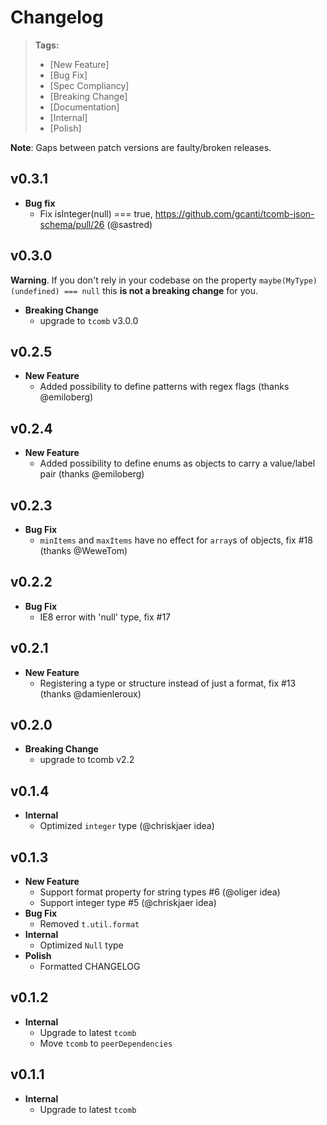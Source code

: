 # Changelog

> **Tags:**
> - [New Feature]
> - [Bug Fix]
> - [Spec Compliancy]
> - [Breaking Change]
> - [Documentation]
> - [Internal]
> - [Polish]

**Note**: Gaps between patch versions are faulty/broken releases.

## v0.3.1

- **Bug fix**
  - Fix isInteger(null) === true, https://github.com/gcanti/tcomb-json-schema/pull/26 (@sastred)

## v0.3.0

**Warning**. If you don't rely in your codebase on the property `maybe(MyType)(undefined) === null` this **is not a breaking change** for you.

- **Breaking Change**
  - upgrade to `tcomb` v3.0.0

## v0.2.5

- **New Feature**
  - Added possibility to define patterns with regex flags (thanks @emiloberg)

## v0.2.4

- **New Feature**
  - Added possibility to define enums as objects to carry a value/label pair (thanks @emiloberg)

## v0.2.3

- **Bug Fix**
  - `minItems` and `maxItems` have no effect for `array`s of objects, fix #18 (thanks @WeweTom)

## v0.2.2

- **Bug Fix**
  - IE8 error with 'null' type, fix #17

## v0.2.1

- **New Feature**
  - Registering a type or structure instead of just a format, fix #13 (thanks @damienleroux)

## v0.2.0

- **Breaking Change**
  + upgrade to tcomb v2.2

## v0.1.4

- **Internal**
  + Optimized `integer` type (@chriskjaer idea)

## v0.1.3

- **New Feature**
  + Support format property for string types #6 (@oliger idea)
  + Support integer type #5 (@chriskjaer idea)
- **Bug Fix**
  + Removed `t.util.format`
- **Internal**
  + Optimized `Null` type
- **Polish**
  + Formatted CHANGELOG

## v0.1.2

- **Internal**
  + Upgrade to latest `tcomb`
  + Move `tcomb` to `peerDependencies`

## v0.1.1

- **Internal**
  + Upgrade to latest `tcomb`
